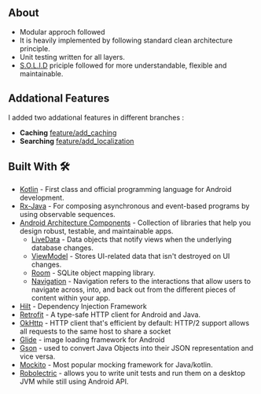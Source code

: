 ## About
- Modular approch followed
- It is heavily implemented by following standard clean architecture principle.
- Unit testing written for all layers.
- [S.O.L.I.D](https://en.wikipedia.org/wiki/SOLID) priciple followed for more understandable, flexible and maintainable.

## Addational Features
I added two addational features in different branches : 
 - **Caching**
[feature/add_caching ](https://github.com/tarek13/WorldWideNews/tree/feature/caching)
 - **Searching**
[feature/add_localization](https://github.com/tarek13/WorldWideNews/tree/feature/search)

## Built With 🛠
- [Kotlin](https://kotlinlang.org/) - First class and official programming language for Android development.
- [Rx-Java](https://github.com/ReactiveX/RxJava) - For composing asynchronous and event-based programs by using observable sequences.
- [Android Architecture Components](https://developer.android.com/topic/libraries/architecture) - Collection of libraries that help you design robust, testable, and maintainable apps.
  - [LiveData](https://developer.android.com/topic/libraries/architecture/livedata) - Data objects that notify views when the underlying database changes.
  - [ViewModel](https://developer.android.com/topic/libraries/architecture/viewmodel) - Stores UI-related data that isn't destroyed on UI changes. 
  - [Room](https://developer.android.com/topic/libraries/architecture/room) - SQLite object mapping library.
  - [Navigation](https://developer.android.com/guide/navigation) - Navigation refers to the interactions that allow users to navigate across, into, and back out from the different pieces of content within your app.
- [Hilt](https://developer.android.com/training/dependency-injection/hilt-android) - Dependency Injection Framework
- [Retrofit](https://square.github.io/retrofit/) - A type-safe HTTP client for Android and Java.
- [OkHttp](http://square.github.io/okhttp/) - HTTP client that's efficient by default: HTTP/2 support allows all requests to the same host to share a socket
- [Glide](https://github.com/bumptech/glide) - image loading framework for Android
- [Gson](https://github.com/google/gson) - used to convert Java Objects into their JSON representation and vice versa.
- [Mockito](http://site.mockito.org/) - Most popular mocking framework for Java/kotlin.
- [Robolectric](http://robolectric.org/) - allows you to write unit tests and run them on a desktop JVM while still using Android API.
